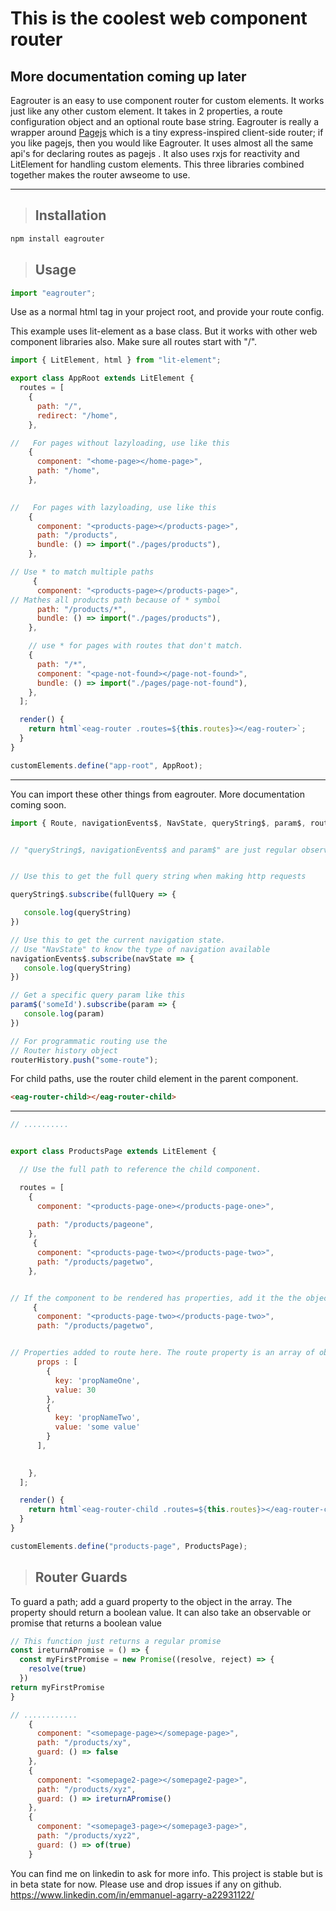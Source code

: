 # This is the coolest web component router

## More documentation coming up later

Eagrouter is an easy to use component router for custom elements. It works just like any other custom element. It takes in 2 properties, a route configuration object and an optional route base string. Eagrouter is really a wrapper around [Pagejs](https://github.com/visionmedia/page.js) which is a tiny express-inspired client-side router; if you like pagejs, then you would like Eagrouter. It uses almost all the same api's for declaring routes as pagejs . It also uses rxjs for reactivity and LitElement for handling custom elements. This three libraries combined together makes the router awseome to use.

---

> ## Installation

<!-- Code blocks -->

```bash
npm install eagrouter
```

> ## Usage

```javascript
import "eagrouter";
```

Use as a normal html tag in your project root, and provide your route config.

This example uses lit-element as a base class. But it works with other web component libraries also. Make sure all routes start with "/".

```javascript
import { LitElement, html } from "lit-element";

export class AppRoot extends LitElement {
  routes = [
    {
      path: "/",
      redirect: "/home",
    },

//   For pages without lazyloading, use like this
    {
      component: "<home-page></home-page>",
      path: "/home",
    },

  
//   For pages with lazyloading, use like this
    {
      component: "<products-page></products-page>",
      path: "/products",
      bundle: () => import("./pages/products"),
    },

// Use * to match multiple paths
     {
      component: "<products-page></products-page>",
// Mathes all products path because of * symbol
      path: "/products/*",
      bundle: () => import("./pages/products"),
    },

    // use * for pages with routes that don't match.
    {
      path: "/*",
      component: "<page-not-found></page-not-found>",
      bundle: () => import("./pages/page-not-found"),
    },
  ];

  render() {
    return html`<eag-router .routes=${this.routes}></eag-router>`;
  }
}

customElements.define("app-root", AppRoot);
```

---

You can import these other things from eagrouter. More documentation coming soon.

```javascript
import { Route, navigationEvents$, NavState, queryString$, param$, routerHistory } from "eagrouter";
```

```javascript

// "queryString$, navigationEvents$ and param$" are just regular observables.


// Use this to get the full query string when making http requests 

queryString$.subscribe(fullQuery => {

   console.log(queryString)
})

// Use this to get the current navigation state. 
// Use "NavState" to know the type of navigation available
navigationEvents$.subscribe(navState => {
   console.log(queryString)
})

// Get a specific query param like this 
param$('someId').subscribe(param => {
   console.log(param)
})

// For programmatic routing use the 
// Router history object
routerHistory.push("some-route");


```

For child paths, use the router child element in the parent component.

```html
<eag-router-child></eag-router-child>
```

---

```javascript
// ..........


export class ProductsPage extends LitElement {

  // Use the full path to reference the child component.

  routes = [
    {
      component: "<products-page-one></products-page-one>",
    
      path: "/products/pageone",
    },
     {
      component: "<products-page-two></products-page-two>",
      path: "/products/pagetwo",
    },


// If the component to be rendered has properties, add it the the object like the example shown below. 
     {
      component: "<products-page-two></products-page-two>",
      path: "/products/pagetwo",


// Properties added to route here. The route property is an array of objects 
      props : [
        {
          key: 'propNameOne',
          value: 30
        },
        {
          key: 'propNameTwo',
          value: 'some value'
        }
      ],

     
    },
  ];

  render() {
    return html`<eag-router-child .routes=${this.routes}></eag-router-child>`;
  }
}

customElements.define("products-page", ProductsPage);
```

> ## Router Guards

To guard a path; add a guard property to the object in the array. The property should return a boolean value. It can also take an observable or promise that returns a boolean value

```javascript
// This function just returns a regular promise
const ireturnAPromise = () => {
  const myFirstPromise = new Promise((resolve, reject) => {
    resolve(true) 
  })
return myFirstPromise
}
```

```javascript
// ............
    {
      component: "<somepage-page></somepage-page>",
      path: "/products/xy",
      guard: () => false 
    },
    {
      component: "<somepage2-page></somepage2-page>",
      path: "/products/xyz",
      guard: () => ireturnAPromise()
    },
    {
      component: "<somepage3-page></somepage3-page>",
      path: "/products/xyz2",
      guard: () => of(true)
    }

```

 You can find me on linkedin to ask for more info. This project is stable but is in beta state for now. Please use and drop issues if any on github.
<https://www.linkedin.com/in/emmanuel-agarry-a22931122/>
